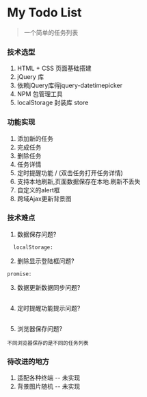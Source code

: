 # My Todo List
> 一个简单的任务列表
### 技术选型
1. HTML + CSS 页面基础搭建
2. jQuery 库
3. 依赖jQuery库得jquery-datetimepicker
3. NPM 包管理工具
4. localStorage 封装库 store 

### 功能实现
1. 添加新的任务
2. 完成任务
3. 删除任务
4. 任务详情
5. 定时提醒功能 / (双击任务打开任务详情)
6. 支持本地刷新,页面数据保存在本地.刷新不丢失
7. 自定义的alert框
8. 跨域Ajax更新背景图
### 技术难点
1. 数据保存问题?
```apple js
  localStorage:
```
2. 删除显示登陆框问题?
```apple js
promise:
```
3. 数据更新数据同步问题?
```apple js

```
4. 定时提醒功能提示问题?
```apple js

```
5. 浏览器保存问题?
```apple js
不同浏览器保存的是不同的任务列表
```
### 待改进的地方
1. 适配各种终端 -- 未实现
2. 背景图片随机 -- 未实现
